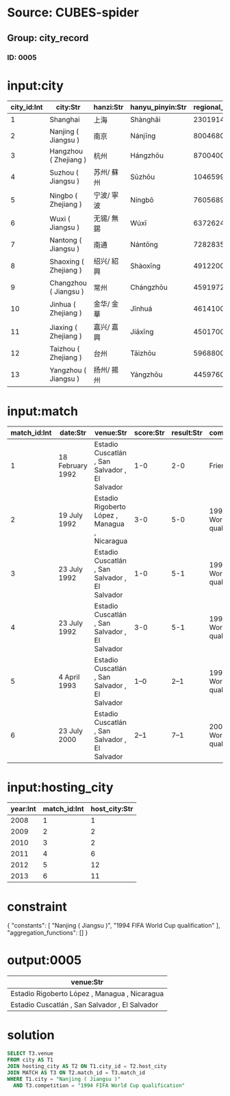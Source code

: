 # Source: CUBES-spider
## Group: city_record
### ID: 0005

# input:city

| city_id:Int | city:Str | hanzi:Str | hanyu_pinyin:Str | regional_population:Int | gdp:Dbl |
|---|---|---|---|---|---|
| 1 | Shanghai | 上海 | Shànghǎi | 23019148 | 1919.57 |
| 2 | Nanjing ( Jiangsu ) | 南京 | Nánjīng | 8004680 | 614.55 |
| 3 | Hangzhou ( Zhejiang ) | 杭州 | Hángzhōu | 8700400 | 701.18 |
| 4 | Suzhou ( Jiangsu ) | 苏州/ 蘇州 | Sūzhōu | 10465994 | 1071.7 |
| 5 | Ningbo ( Zhejiang ) | 宁波/ 寧波 | Níngbō | 7605689 | 601.05 |
| 6 | Wuxi ( Jiangsu ) | 无锡/ 無錫 | Wúxī | 6372624 | 688.02 |
| 7 | Nantong ( Jiangsu ) | 南通 | Nántōng | 7282835 | 408.02 |
| 8 | Shaoxing ( Zhejiang ) | 绍兴/ 紹興 | Shàoxīng | 4912200 | 329.12 |
| 9 | Changzhou ( Jiangsu ) | 常州 | Chángzhōu | 4591972 | 358.04 |
| 10 | Jinhua ( Zhejiang ) | 金华/ 金華 | Jīnhuá | 4614100 | 244.77 |
| 11 | Jiaxing ( Zhejiang ) | 嘉兴/ 嘉興 | Jiāxīng | 4501700 | 266.81 |
| 12 | Taizhou ( Zhejiang ) | 台州 | Tāizhōu | 5968800 | 279.49 |
| 13 | Yangzhou ( Jiangsu ) | 扬州/ 揚州 | Yángzhōu | 4459760 | 263.03 |

# input:match

| match_id:Int | date:Str | venue:Str | score:Str | result:Str | competition:Str |
|---|---|---|---|---|---|
| 1 | 18 February 1992 | Estadio Cuscatlán , San Salvador , El Salvador | 1-0 | 2-0 | Friendly match |
| 2 | 19 July 1992 | Estadio Rigoberto López , Managua , Nicaragua | 3-0 | 5-0 | 1994 FIFA World Cup qualification |
| 3 | 23 July 1992 | Estadio Cuscatlán , San Salvador , El Salvador | 1-0 | 5-1 | 1994 FIFA World Cup qualification |
| 4 | 23 July 1992 | Estadio Cuscatlán , San Salvador , El Salvador | 3-0 | 5-1 | 1994 FIFA World Cup qualification |
| 5 | 4 April 1993 | Estadio Cuscatlán , San Salvador , El Salvador | 1–0 | 2–1 | 1994 FIFA World Cup qualification |
| 6 | 23 July 2000 | Estadio Cuscatlán , San Salvador , El Salvador | 2–1 | 7–1 | 2002 FIFA World Cup qualification |

# input:hosting_city

| year:Int | match_id:Int | host_city:Str |
|---|---|---|
| 2008 | 1 | 1 |
| 2009 | 2 | 2 |
| 2010 | 3 | 2 |
| 2011 | 4 | 6 |
| 2012 | 5 | 12 |
| 2013 | 6 | 11 |

# constraint

{
  "constants": [
    "Nanjing ( Jiangsu )",
    "1994 FIFA World Cup qualification"
  ],
  "aggregation_functions": []
}

# output:0005

| venue:Str |
|---|
| Estadio Rigoberto López , Managua , Nicaragua |
| Estadio Cuscatlán , San Salvador , El Salvador |

# solution

```sql
SELECT T3.venue
FROM city AS T1
JOIN hosting_city AS T2 ON T1.city_id = T2.host_city
JOIN MATCH AS T3 ON T2.match_id = T3.match_id
WHERE T1.city = "Nanjing ( Jiangsu )"
  AND T3.competition = "1994 FIFA World Cup qualification"
```
